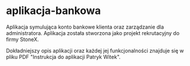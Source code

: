 # aplikacja-bankowa
Aplikacja symulująca konto bankowe klienta oraz zarządzanie dla administratora. Aplikacja została stworzona jako projekt rekrutacyjny do firmy StoneX.

Dokładniejszy opis aplikacji oraz każdej jej funkcjonalności znajduje się w pliku PDF "Instrukcja do aplikacji Patryk Witek".
